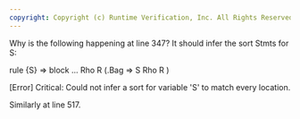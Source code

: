 ```yaml
---
copyright: Copyright (c) Runtime Verification, Inc. All Rights Reserved.
---
```


Why is the following happening at line 347?  It should infer the sort Stmts for S:

  rule <task> <k> {S} => block ...</k> <tenv> Rho </tenv> R </task>
       (.Bag => <task> <k> S </k> <tenv> Rho </tenv> R </task>)

  [Error] Critical: Could not infer a sort for variable 'S' to match every location.

Similarly at line 517.
